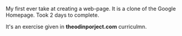 My first ever take at creating a web-page. It is a clone of the Google Homepage. Took 2 days to complete.

It's an exercise given in **theodinporject.com** curriculmn. 
